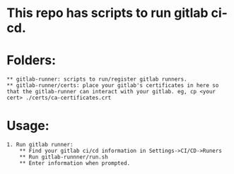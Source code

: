 This repo has scripts to run gitlab ci-cd.
=========================================


Folders:
=======
    ** gitlab-runner: scripts to run/register gitlab runners.
    ** gitlab-runner/certs: place your gitlab's certificates in here so that the gitlab-runner can interact with your gitlab. eg, cp <your cert> ./certs/ca-certificates.crt

Usage:
=====
    1. Run gitlab runner:
        ** Find your gitlab ci/cd information in Settings->CI/CD->Runers
        ** Run gitlab-runnner/run.sh
        ** Enter information when prompted.
